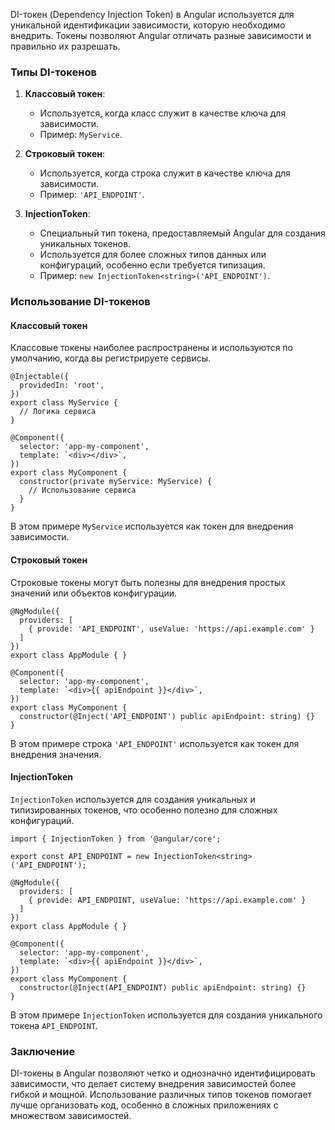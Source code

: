 
DI-токен (Dependency Injection Token) в Angular используется для уникальной идентификации зависимости, которую необходимо внедрить. Токены позволяют Angular отличать разные зависимости и правильно их разрешать.

### Типы DI-токенов

1. **Классовый токен**:
    
    - Используется, когда класс служит в качестве ключа для зависимости.
    - Пример: `MyService`.
2. **Строковый токен**:
    
    - Используется, когда строка служит в качестве ключа для зависимости.
    - Пример: `'API_ENDPOINT'`.
3. **InjectionToken**:
    
    - Специальный тип токена, предоставляемый Angular для создания уникальных токенов.
    - Используется для более сложных типов данных или конфигураций, особенно если требуется типизация.
    - Пример: `new InjectionToken<string>('API_ENDPOINT')`.

### Использование DI-токенов

#### Классовый токен

Классовые токены наиболее распространены и используются по умолчанию, когда вы регистрируете сервисы.

```TS
@Injectable({
  providedIn: 'root',
})
export class MyService {
  // Логика сервиса
}

@Component({
  selector: 'app-my-component',
  template: `<div></div>`,
})
export class MyComponent {
  constructor(private myService: MyService) {
    // Использование сервиса
  }
}
```

В этом примере `MyService` используется как токен для внедрения зависимости.

#### Строковый токен

Строковые токены могут быть полезны для внедрения простых значений или объектов конфигурации.

```TS
@NgModule({
  providers: [
    { provide: 'API_ENDPOINT', useValue: 'https://api.example.com' }
  ]
})
export class AppModule { }

@Component({
  selector: 'app-my-component',
  template: `<div>{{ apiEndpoint }}</div>`,
})
export class MyComponent {
  constructor(@Inject('API_ENDPOINT') public apiEndpoint: string) {}
}
```

В этом примере строка `'API_ENDPOINT'` используется как токен для внедрения значения.

#### InjectionToken

`InjectionToken` используется для создания уникальных и типизированных токенов, что особенно полезно для сложных конфигураций.

```TS
import { InjectionToken } from '@angular/core';

export const API_ENDPOINT = new InjectionToken<string>('API_ENDPOINT');

@NgModule({
  providers: [
    { provide: API_ENDPOINT, useValue: 'https://api.example.com' }
  ]
})
export class AppModule { }

@Component({
  selector: 'app-my-component',
  template: `<div>{{ apiEndpoint }}</div>`,
})
export class MyComponent {
  constructor(@Inject(API_ENDPOINT) public apiEndpoint: string) {}
}
```

В этом примере `InjectionToken` используется для создания уникального токена `API_ENDPOINT`.

### Заключение

DI-токены в Angular позволяют четко и однозначно идентифицировать зависимости, что делает систему внедрения зависимостей более гибкой и мощной. Использование различных типов токенов помогает лучше организовать код, особенно в сложных приложениях с множеством зависимостей.
